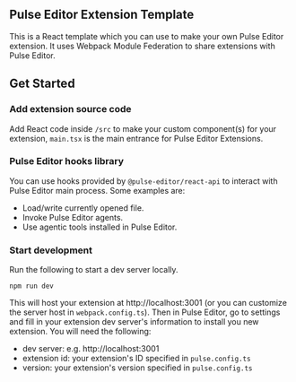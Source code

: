 ## Pulse Editor Extension Template
This is a React template which you can use to make your own Pulse Editor extension. It uses Webpack Module Federation to share extensions with Pulse Editor.

## Get Started
### Add extension source code
Add React code inside `/src` to make your custom component(s) for your extension, `main.tsx` is the main entrance for Pulse Editor Extensions.

### Pulse Editor hooks library
You can use hooks provided by `@pulse-editor/react-api` to interact with Pulse Editor main process. Some examples are: 
- Load/write currently opened file.
- Invoke Pulse Editor agents.
- Use agentic tools installed in Pulse Editor.

### Start development
Run the following to start a dev server locally.
```
npm run dev
```
This will host your extension at http://localhost:3001 (or you can customize the server host in `webpack.config.ts`). Then in Pulse Editor, go to settings and fill in your extension dev server's information to install you new extension. You will need the following:
- dev server: e.g. http://localhost:3001
- extension id: your extension's ID specified in `pulse.config.ts` 
- version: your extension's version specified in `pulse.config.ts`